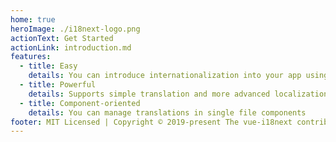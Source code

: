 ```yaml
---
home: true
heroImage: ./i18next-logo.png
actionText: Get Started
actionLink: introduction.md
features:
  - title: Easy
    details: You can introduce internationalization into your app using i18-next
  - title: Powerful
    details: Supports simple translation and more advanced localization such as pluralization, numbers, datetime, etc.
  - title: Component-oriented
    details: You can manage translations in single file components
footer: MIT Licensed | Copyright © 2019-present The vue-i18next contributors
---
```

